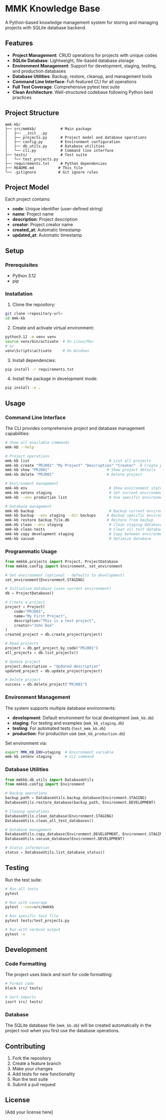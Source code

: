 # MMK Knowledge Base

A Python-based knowledge management system for storing and managing projects with SQLite database backend.

## Features

- **Project Management**: CRUD operations for projects with unique codes
- **SQLite Database**: Lightweight, file-based database storage
- **Environment Management**: Support for development, staging, testing, and production databases
- **Database Utilities**: Backup, restore, cleanup, and management tools
- **Command Line Interface**: Full-featured CLI for all operations
- **Full Test Coverage**: Comprehensive pytest test suite
- **Clean Architecture**: Well-structured codebase following Python best practices

## Project Structure

```
mmk-kb/
├── src/mmkkb/           # Main package
│   ├── __init__.py
│   ├── projects.py      # Project model and database operations
│   ├── config.py        # Environment configuration
│   ├── db_utils.py      # Database utilities
│   └── cli.py           # Command line interface
├── tests/               # Test suite
│   └── test_projects.py
├── requirements.txt     # Python dependencies
├── README.md           # This file
└── .gitignore          # Git ignore rules
```

## Project Model

Each project contains:
- **code**: Unique identifier (user-defined string)
- **name**: Project name
- **description**: Project description
- **creator**: Project creator name
- **created_at**: Automatic timestamp
- **updated_at**: Automatic timestamp

## Setup

### Prerequisites
- Python 3.12
- pip

### Installation

1. Clone the repository:
```bash
git clone <repository-url>
cd mmk-kb
```

2. Create and activate virtual environment:
```bash
python3.12 -m venv venv
source venv/bin/activate  # On Linux/Mac
# or
venv\Scripts\activate     # On Windows
```

3. Install dependencies:
```bash
pip install -r requirements.txt
```

4. Install the package in development mode:
```bash
pip install -e .
```

## Usage

### Command Line Interface

The CLI provides comprehensive project and database management capabilities:

```bash
# Show all available commands
mmk-kb --help

# Project operations
mmk-kb list                                    # List all projects
mmk-kb create "PRJ001" "My Project" "Description" "Creator"  # Create project
mmk-kb show "PRJ001"                          # Show project details
mmk-kb delete "PRJ001"                        # Delete project

# Environment management
mmk-kb env                                     # Show environment status
mmk-kb setenv staging                          # Set current environment
mmk-kb --env production list                   # Use specific environment for command

# Database management
mmk-kb backup                                  # Backup current environment database
mmk-kb backup --env staging --dir backups     # Backup specific environment
mmk-kb restore backup_file.db                 # Restore from backup
mmk-kb clean --env staging                     # Clean staging database
mmk-kb clean-tests                             # Clean all test databases
mmk-kb copy development staging                # Copy between environments
mmk-kb vacuum                                  # Optimize database
```

### Programmatic Usage

```python
from mmkkb.projects import Project, ProjectDatabase
from mmkkb.config import Environment, set_environment

# Set environment (optional - defaults to development)
set_environment(Environment.STAGING)

# Initialize database (uses current environment)
db = ProjectDatabase()

# Create a project
project = Project(
    code="PRJ001",
    name="My First Project",
    description="This is a test project",
    creator="John Doe"
)
created_project = db.create_project(project)

# Read projects
project = db.get_project_by_code("PRJ001")
all_projects = db.list_projects()

# Update project
project.description = "Updated description"
updated_project = db.update_project(project)

# Delete project
success = db.delete_project("PRJ001")
```

### Environment Management

The system supports multiple database environments:

- **development**: Default environment for local development (`mmk_kb.db`)
- **staging**: For testing and examples (`mmk_kb_staging.db`)
- **testing**: For automated tests (`test_mmk_kb.db`)
- **production**: For production use (`mmk_kb_production.db`)

Set environment via:
```bash
export MMK_KB_ENV=staging  # Environment variable
mmk-kb setenv staging      # CLI command
```

### Database Utilities

```python
from mmkkb.db_utils import DatabaseUtils
from mmkkb.config import Environment

# Backup operations
backup_path = DatabaseUtils.backup_database(Environment.STAGING)
DatabaseUtils.restore_database(backup_path, Environment.DEVELOPMENT)

# Cleanup operations
DatabaseUtils.clean_database(Environment.STAGING)
DatabaseUtils.clean_all_test_databases()

# Database management
DatabaseUtils.copy_database(Environment.DEVELOPMENT, Environment.STAGING)
DatabaseUtils.vacuum_database(Environment.DEVELOPMENT)

# Status information
status = DatabaseUtils.list_database_status()
```

## Testing

Run the test suite:

```bash
# Run all tests
pytest

# Run with coverage
pytest --cov=src/mmkkb

# Run specific test file
pytest tests/test_projects.py

# Run with verbose output
pytest -v
```

## Development

### Code Formatting

The project uses black and isort for code formatting:

```bash
# Format code
black src/ tests/

# Sort imports
isort src/ tests/
```

### Database

The SQLite database file (`mmk_kb.db`) will be created automatically in the project root when you first use the database operations.

## Contributing

1. Fork the repository
2. Create a feature branch
3. Make your changes
4. Add tests for new functionality
5. Run the test suite
6. Submit a pull request

## License

[Add your license here]